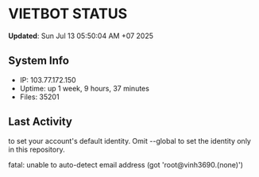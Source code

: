 # VIETBOT STATUS
**Updated**: Sun Jul 13 05:50:04 AM +07 2025

## System Info
- IP: 103.77.172.150
- Uptime: up 1 week, 9 hours, 37 minutes
- Files: 35201

## Last Activity

to set your account's default identity.
Omit --global to set the identity only in this repository.

fatal: unable to auto-detect email address (got 'root@vinh3690.(none)')
